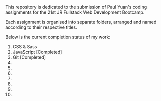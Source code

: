 This repository is dedicated to the submission of Paul Yuan's coding assignments for the 21st JR Fullstack Web Development Bootcamp.

Each assignment is organised into separate folders, arranged and named according to their respective titles.

Below is the current completion status of my work:
01. CSS & Sass
02. JavaScript [Completed]
03. Git [Completed]
04.
05.
06.
07.
08.
09.
10.
